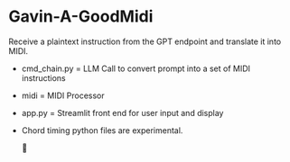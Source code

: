 # Gavin-A-GoodMidi
Receive a plaintext instruction from the GPT endpoint and translate it into MIDI.

- cmd_chain.py = LLM Call to convert prompt into a set of MIDI instructions
- midi = MIDI Processor
- app.py = Streamlit front end for user input and display
- Chord timing python files are experimental.
  
  🙌

  
